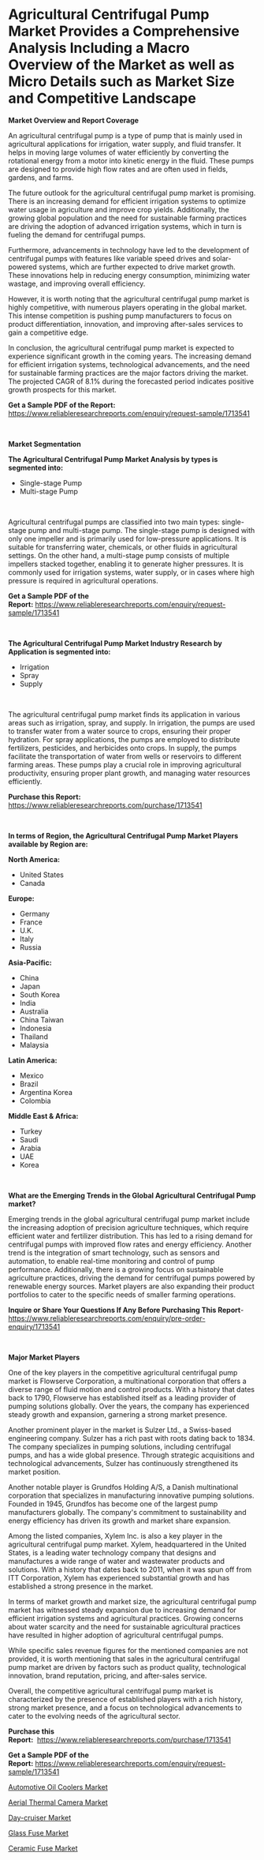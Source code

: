 <p><h1>Agricultural Centrifugal Pump Market Provides a Comprehensive Analysis Including a Macro Overview of the Market as well as Micro Details such as Market Size and Competitive Landscape</h1></p><p><strong>Market Overview and Report Coverage</strong></p>
<p><p>An agricultural centrifugal pump is a type of pump that is mainly used in agricultural applications for irrigation, water supply, and fluid transfer. It helps in moving large volumes of water efficiently by converting the rotational energy from a motor into kinetic energy in the fluid. These pumps are designed to provide high flow rates and are often used in fields, gardens, and farms.</p><p>The future outlook for the agricultural centrifugal pump market is promising. There is an increasing demand for efficient irrigation systems to optimize water usage in agriculture and improve crop yields. Additionally, the growing global population and the need for sustainable farming practices are driving the adoption of advanced irrigation systems, which in turn is fueling the demand for centrifugal pumps.</p><p>Furthermore, advancements in technology have led to the development of centrifugal pumps with features like variable speed drives and solar-powered systems, which are further expected to drive market growth. These innovations help in reducing energy consumption, minimizing water wastage, and improving overall efficiency.</p><p>However, it is worth noting that the agricultural centrifugal pump market is highly competitive, with numerous players operating in the global market. This intense competition is pushing pump manufacturers to focus on product differentiation, innovation, and improving after-sales services to gain a competitive edge.</p><p>In conclusion, the agricultural centrifugal pump market is expected to experience significant growth in the coming years. The increasing demand for efficient irrigation systems, technological advancements, and the need for sustainable farming practices are the major factors driving the market. The projected CAGR of 8.1% during the forecasted period indicates positive growth prospects for this market.</p></p>
<p><strong>Get a Sample PDF of the Report:</strong> <a href="https://www.reliableresearchreports.com/enquiry/request-sample/1713541">https://www.reliableresearchreports.com/enquiry/request-sample/1713541</a></p>
<p>&nbsp;</p>
<p><strong>Market Segmentation</strong></p>
<p><strong>The Agricultural Centrifugal Pump Market Analysis by types is segmented into:</strong></p>
<p><ul><li>Single-stage Pump</li><li>Multi-stage Pump</li></ul></p>
<p>&nbsp;</p>
<p><p>Agricultural centrifugal pumps are classified into two main types: single-stage pump and multi-stage pump. The single-stage pump is designed with only one impeller and is primarily used for low-pressure applications. It is suitable for transferring water, chemicals, or other fluids in agricultural settings. On the other hand, a multi-stage pump consists of multiple impellers stacked together, enabling it to generate higher pressures. It is commonly used for irrigation systems, water supply, or in cases where high pressure is required in agricultural operations.</p></p>
<p><strong>Get a Sample PDF of the Report:</strong>&nbsp;<a href="https://www.reliableresearchreports.com/enquiry/request-sample/1713541">https://www.reliableresearchreports.com/enquiry/request-sample/1713541</a></p>
<p>&nbsp;</p>
<p><strong>The Agricultural Centrifugal Pump Market Industry Research by Application is segmented into:</strong></p>
<p><ul><li>Irrigation</li><li>Spray</li><li>Supply</li></ul></p>
<p>&nbsp;</p>
<p><p>The agricultural centrifugal pump market finds its application in various areas such as irrigation, spray, and supply. In irrigation, the pumps are used to transfer water from a water source to crops, ensuring their proper hydration. For spray applications, the pumps are employed to distribute fertilizers, pesticides, and herbicides onto crops. In supply, the pumps facilitate the transportation of water from wells or reservoirs to different farming areas. These pumps play a crucial role in improving agricultural productivity, ensuring proper plant growth, and managing water resources efficiently.</p></p>
<p><strong>Purchase this Report:</strong>&nbsp; <a href="https://www.reliableresearchreports.com/purchase/1713541">https://www.reliableresearchreports.com/purchase/1713541</a></p>
<p>&nbsp;</p>
<p><strong>In terms of Region, the Agricultural Centrifugal Pump Market Players available by Region are:</strong></p>
<p>
    <p> <strong> North America: </strong>
        <ul>
            <li>United States</li>
            <li>Canada</li>
        </ul>
        </p> 
    <p> <strong> Europe: </strong>
        <ul>
            <li>Germany</li>
            <li>France</li>
            <li>U.K.</li>
            <li>Italy</li>
            <li>Russia</li>
        </ul>
        </p> 
    <p> <strong> Asia-Pacific: </strong>
        <ul>
            <li>China</li>
            <li>Japan</li>
            <li>South Korea</li>
            <li>India</li>
            <li>Australia</li>
            <li>China Taiwan</li>
            <li>Indonesia</li>
            <li>Thailand</li>
            <li>Malaysia</li>
        </ul>
        </p> 
    <p> <strong> Latin America: </strong>
        <ul>
            <li>Mexico</li>
            <li>Brazil</li>
            <li>Argentina Korea</li>
            <li>Colombia</li>
        </ul>
        </p> 
    <p> <strong> Middle East & Africa: </strong>
        <ul>
            <li>Turkey</li>
            <li>Saudi</li>
            <li>Arabia</li>
            <li>UAE</li>
            <li>Korea</li>
        </ul>
    </p>
    </p>
<p>&nbsp;</p>
<p><strong>What are the Emerging Trends in the Global Agricultural Centrifugal Pump market?</strong></p>
<p><p>Emerging trends in the global agricultural centrifugal pump market include the increasing adoption of precision agriculture techniques, which require efficient water and fertilizer distribution. This has led to a rising demand for centrifugal pumps with improved flow rates and energy efficiency. Another trend is the integration of smart technology, such as sensors and automation, to enable real-time monitoring and control of pump performance. Additionally, there is a growing focus on sustainable agriculture practices, driving the demand for centrifugal pumps powered by renewable energy sources. Market players are also expanding their product portfolios to cater to the specific needs of smaller farming operations.</p></p>
<p><strong>Inquire or Share Your Questions If Any Before Purchasing This Report</strong>- <a href="https://www.reliableresearchreports.com/enquiry/pre-order-enquiry/1713541">https://www.reliableresearchreports.com/enquiry/pre-order-enquiry/1713541</a></p>
<p>&nbsp;</p>
<p><strong>Major Market Players</strong></p>
<p><p>One of the key players in the competitive agricultural centrifugal pump market is Flowserve Corporation, a multinational corporation that offers a diverse range of fluid motion and control products. With a history that dates back to 1790, Flowserve has established itself as a leading provider of pumping solutions globally. Over the years, the company has experienced steady growth and expansion, garnering a strong market presence.</p><p>Another prominent player in the market is Sulzer Ltd., a Swiss-based engineering company. Sulzer has a rich past with roots dating back to 1834. The company specializes in pumping solutions, including centrifugal pumps, and has a wide global presence. Through strategic acquisitions and technological advancements, Sulzer has continuously strengthened its market position.</p><p>Another notable player is Grundfos Holding A/S, a Danish multinational corporation that specializes in manufacturing innovative pumping solutions. Founded in 1945, Grundfos has become one of the largest pump manufacturers globally. The company's commitment to sustainability and energy efficiency has driven its growth and market share expansion.</p><p>Among the listed companies, Xylem Inc. is also a key player in the agricultural centrifugal pump market. Xylem, headquartered in the United States, is a leading water technology company that designs and manufactures a wide range of water and wastewater products and solutions. With a history that dates back to 2011, when it was spun off from ITT Corporation, Xylem has experienced substantial growth and has established a strong presence in the market.</p><p>In terms of market growth and market size, the agricultural centrifugal pump market has witnessed steady expansion due to increasing demand for efficient irrigation systems and agricultural practices. Growing concerns about water scarcity and the need for sustainable agricultural practices have resulted in higher adoption of agricultural centrifugal pumps.</p><p>While specific sales revenue figures for the mentioned companies are not provided, it is worth mentioning that sales in the agricultural centrifugal pump market are driven by factors such as product quality, technological innovation, brand reputation, pricing, and after-sales service.</p><p>Overall, the competitive agricultural centrifugal pump market is characterized by the presence of established players with a rich history, strong market presence, and a focus on technological advancements to cater to the evolving needs of the agricultural sector.</p></p>
<p><strong>Purchase this Report:</strong>&nbsp;&nbsp;<a href="https://www.reliableresearchreports.com/purchase/1713541">https://www.reliableresearchreports.com/purchase/1713541</a></p>
<p></p>
<p><strong>Get a Sample PDF of the Report:</strong>&nbsp;<a href="https://www.reliableresearchreports.com/enquiry/request-sample/1713541">https://www.reliableresearchreports.com/enquiry/request-sample/1713541</a></p>
<p><p><a href="https://medium.com/@donaldortega4f/automotive-oil-coolers-market-trends-and-market-analysis-forecasted-for-period-2023-2030-997ffd759b3b">Automotive Oil Coolers Market</a></p><p><a href="https://github.com/RoccoManning/Market-Research-Report-List-2/blob/main/aerial-thermal-camera-market.md">Aerial Thermal Camera Market</a></p><p><a href="https://medium.com/@walterstanley64/day-cruiser-market-size-reveals-the-best-marketing-channels-in-global-industry-d11c634bfc96">Day-cruiser Market</a></p><p><a href="https://www.linkedin.com/pulse/glass-fuse-market-research-report-unlocks-analysis-financial-6s2vc/">Glass Fuse Market</a></p><p><a href="https://www.linkedin.com/pulse/ceramic-fuse-market-research-report-unlocks-analysis-financial-dharc/">Ceramic Fuse Market</a></p></p>